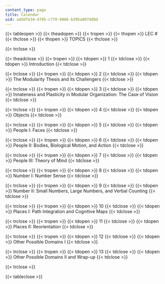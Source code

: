 ```yaml
---
content_type: page
title: Calendar
uid: adddfe34-4745-c7f0-9866-b395a007dd0d
---
```


{{< tableopen >}}
{{< theadopen >}}
{{< tropen >}}
{{< thopen >}}
LEC #
{{< thclose >}}
{{< thopen >}}
TOPICS
{{< thclose >}}

{{< trclose >}}

{{< theadclose >}}
{{< tropen >}}
{{< tdopen >}}
1
{{< tdclose >}}
{{< tdopen >}}
Introduction
{{< tdclose >}}

{{< trclose >}}
{{< tropen >}}
{{< tdopen >}}
2
{{< tdclose >}}
{{< tdopen >}}
The Modularity Thesis and its Challengers
{{< tdclose >}}

{{< trclose >}}
{{< tropen >}}
{{< tdopen >}}
3
{{< tdclose >}}
{{< tdopen >}}
Innateness and Plasticity in Modular Organization: The Case of Vision
{{< tdclose >}}

{{< trclose >}}
{{< tropen >}}
{{< tdopen >}}
4
{{< tdclose >}}
{{< tdopen >}}
Objects
{{< tdclose >}}

{{< trclose >}}
{{< tropen >}}
{{< tdopen >}}
5
{{< tdclose >}}
{{< tdopen >}}
People I: Faces
{{< tdclose >}}

{{< trclose >}}
{{< tropen >}}
{{< tdopen >}}
6
{{< tdclose >}}
{{< tdopen >}}
People II: Bodies, Biological Motion, and Action
{{< tdclose >}}

{{< trclose >}}
{{< tropen >}}
{{< tdopen >}}
7
{{< tdclose >}}
{{< tdopen >}}
People III: Theory of Mind
{{< tdclose >}}

{{< trclose >}}
{{< tropen >}}
{{< tdopen >}}
8
{{< tdclose >}}
{{< tdopen >}}
Number I: Number Sense
{{< tdclose >}}

{{< trclose >}}
{{< tropen >}}
{{< tdopen >}}
9
{{< tdclose >}}
{{< tdopen >}}
Number II: Small Numbers, Large Numbers, and Verbal Counting
{{< tdclose >}}

{{< trclose >}}
{{< tropen >}}
{{< tdopen >}}
10
{{< tdclose >}}
{{< tdopen >}}
Places I: Path Integration and Cognitive Maps
{{< tdclose >}}

{{< trclose >}}
{{< tropen >}}
{{< tdopen >}}
11
{{< tdclose >}}
{{< tdopen >}}
Places II: Reorientation
{{< tdclose >}}

{{< trclose >}}
{{< tropen >}}
{{< tdopen >}}
12
{{< tdclose >}}
{{< tdopen >}}
Other Possible Domains I
{{< tdclose >}}

{{< trclose >}}
{{< tropen >}}
{{< tdopen >}}
13
{{< tdclose >}}
{{< tdopen >}}
Other Possible Domains II and Wrap-up
{{< tdclose >}}

{{< trclose >}}

{{< tableclose >}}